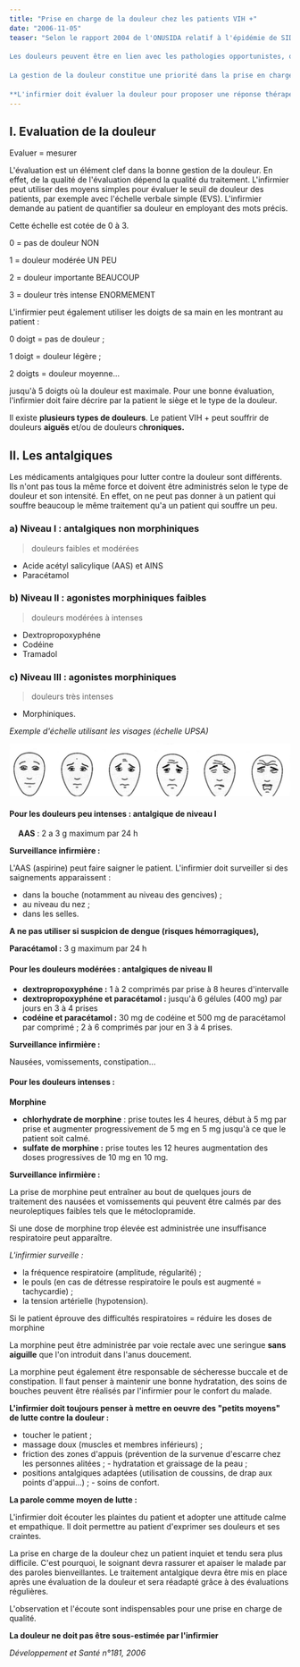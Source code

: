 ```yaml
---
title: "Prise en charge de la douleur chez les patients VIH +"
date: "2006-11-05"
teaser: "Selon le rapport 2004 de l'ONUSIDA relatif à l'épidémie de SIDA, plus de 50 % des personnes HIV+ souffriraient de douleurs au cours de la maladie.

Les douleurs peuvent être en lien avec les pathologies opportunistes, ou en lien avec le VIH lui-même.

La gestion de la douleur constitue une priorité dans la prise en charge globale d'un patient VIH+. Du fait de son caractère subjectif la douleur est parfois difficile à évaluer, en effet, elle est un signe clinique que l'infirmier ne peut pas voir. C'est pourquoi, dans le but d'objectiver la douleur, il est nécessaire pour l'infirmier de posséder des outils d'évaluation standardisés.

**L'infirmier doit évaluer la douleur pour proposer une réponse thérapeutique adaptée au malade.**"
---
```


## I. Evaluation de la douleur

Evaluer = mesurer

L'évaluation est un élément clef dans la bonne gestion de la douleur. En effet, de la qualité de l'évaluation dépend la qualité du traitement. L'infirmier peut utiliser des moyens simples pour évaluer le seuil de douleur des patients, par exemple avec l'échelle verbale simple (EVS). L'infirmier demande au patient de quantifier sa douleur en employant des mots précis.

Cette échelle est cotée de 0 à 3.

0 = pas de douleur NON

1 = douleur modérée UN PEU

2 = douleur importante BEAUCOUP

3 = douleur très intense ENORMEMENT

L'infirmier peut également utiliser les doigts de sa main en les montrant au patient :

0 doigt = pas de douleur ;

1 doigt = douleur légère ;

2 doigts = douleur moyenne...

jusqu'à 5 doigts où la douleur est maximale. Pour une bonne évaluation, l'infirmier doit faire décrire par la patient le siège et le type de la douleur.

Il existe **plusieurs types de douleurs**. Le patient VIH + peut souffrir de douleurs **aiguës** et/ou de douleurs c**hroniques.**

## II. Les antalgiques

Les médicaments antalgiques pour lutter contre la douleur sont différents. Ils n'ont pas tous la même force et doivent être administrés selon le type de douleur et son intensité. En effet, on ne peut pas donner à un patient qui souffre beaucoup le même traitement qu'a un patient qui souffre un peu.

### a) Niveau I : antalgiques non morphiniques

> douleurs faibles et modérées

*   Acide acétyl salicylique (AAS) et AINS
*   Paracétamol

### b) Niveau II : agonistes morphiniques faibles

> douleurs modérées à intenses

*   Dextropropoxyphéne
*   Codéine
*   Tramadol

### c) Niveau III : agonistes morphiniques

> douleurs très intenses

*   Morphiniques.

_Exemple d'échelle utilisant les visages (échelle UPSA)_


![](i168-1.jpg)


#### Pour les douleurs peu intenses : antalgique de niveau I

    **AAS** : 2 a 3 g maximum par 24 h

**Surveillance infirmière :**

L'AAS (aspirine) peut faire saigner le patient. L'infirmier doit surveiller si des saignements apparaissent :

*   dans la bouche (notamment au niveau des gencives) ;
*   au niveau du nez ;
*   dans les selles.

**A ne pas utiliser si suspicion de dengue (risques hémorragiques),**

**Paracétamol :** 3 g maximum par 24 h

#### Pour les douleurs modérées : antalgiques de niveau II

*   **dextropropoxyphéne :** 1 à 2 comprimés par prise à 8 heures d'intervalle
*   **dextropropoxyphéne et paracétamol :** jusqu'à 6 gélules (400 mg) par jours en 3 à 4 prises
*   **codéine et paracétamol :** 30 mg de codéine et 500 mg de paracétamol par comprimé ; 2 à 6 comprimés par jour en 3 à 4 prises.

**Surveillance infirmière :**

Nausées, vomissements, constipation...

#### Pour les douleurs intenses :

**Morphine**

*   **chlorhydrate de morphine** : prise toutes les 4 heures, début à 5 mg par prise et augmenter progressivement de 5 mg en 5 mg jusqu'à ce que le patient soit calmé.  
*   **sulfate de morphine :** prise toutes les 12 heures augmentation des doses progressives de 10 mg en 10 mg.

**Surveillance infirmière :**

La prise de morphine peut entraîner au bout de quelques jours de traitement des nausées et vomissements qui peuvent être calmés par des neuroleptiques faibles tels que le métoclopramide.

Si une dose de morphine trop élevée est administrée une insuffisance respiratoire peut apparaître.

_L'infirmier surveille :_

*   la fréquence respiratoire (amplitude, régularité) ;
*   le pouls (en cas de détresse respiratoire le pouls est augmenté = tachycardie) ;
*   la tension artérielle (hypotension).

Si le patient éprouve des difficultés respiratoires = réduire les doses de morphine

La morphine peut être administrée par voie rectale avec une seringue **sans aiguille** que l'on introduit dans l'anus doucement.

La morphine peut également être responsable de sécheresse buccale et de constipation. Il faut penser à maintenir une bonne hydratation, des soins de bouches peuvent être réalisés par l'infirmier pour le confort du malade.

**L'infirmier doit toujours penser à mettre en oeuvre des "petits moyens" de lutte contre la douleur :**

*   toucher le patient ;
*   massage doux (muscles et membres inférieurs) ;
*   friction des zones d'appuis (prévention de la survenue d'escarre chez les personnes alitées ; - hydratation et graissage de la peau ;
*   positions antalgiques adaptées (utilisation de coussins, de drap aux points d'appui...) ; - soins de confort.

**La parole comme moyen de lutte :**

L'infirmier doit écouter les plaintes du patient et adopter une attitude calme et empathique. Il doit permettre au patient d'exprimer ses douleurs et ses craintes.

La prise en charge de la douleur chez un patient inquiet et tendu sera plus difficile. C'est pourquoi, le soignant devra rassurer et apaiser le malade par des paroles bienveillantes. Le traitement antalgique devra être mis en place après une évaluation de la douleur et sera réadapté grâce à des évaluations régulières.

L'observation et l'écoute sont indispensables pour une prise en charge de qualité.

**La douleur ne doit pas être sous-estimée par l'infirmier**

_Développement et Santé n°181, 2006_